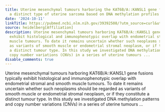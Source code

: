 ```yaml
---
title: Uterine mesenchymal tumours harboring the KAT6B/A::KANSL1 gene fusion represent
  a distinct type of uterine sarcoma based on DNA methylation profiles
date: '2024-10-11'
linkTitle: https://pubmed.ncbi.nlm.nih.gov/39392508/?utm_source=curl&utm_medium=rss&utm_campaign=pubmed-2&utm_content=1FakS-2QOkCT8HsMOQP1bCRQ4YzyumYOmxmF0moLsQ3dFB1E9V&fc=20220326224207&ff=20241012183842&v=2.18.0.post9+e462414
source: heidelberg[Affiliation]
description: Uterine mesenchymal tumours harboring KAT6B/A::KANSL1 gene fusions typically
  exhibit histological and immunophenotypic overlap with endometrial stromal and smooth
  muscle tumours. To date it remains uncertain whether such neoplasms should be regarded
  as variants of smooth muscle or endometrial stromal neoplasm, or if they constitute
  a distinct tumour type. In this study we investigated DNA methylation patterns and
  copy number variations (CNVs) in a series of uterine tumours ...
disable_comments: true
---
```

Uterine mesenchymal tumours harboring KAT6B/A::KANSL1 gene fusions typically exhibit histological and immunophenotypic overlap with endometrial stromal and smooth muscle tumours. To date it remains uncertain whether such neoplasms should be regarded as variants of smooth muscle or endometrial stromal neoplasm, or if they constitute a distinct tumour type. In this study we investigated DNA methylation patterns and copy number variations (CNVs) in a series of uterine tumours ...